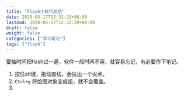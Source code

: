 ```yaml
---
title: "Flash小技巧总结"
date: 2020-05-17T12:32:29+08:00
lastmod: 2020-05-17T12:32:29+08:00
draft: false
weight: false
categories: ["学习笔记"]
tags: ["flash"] 
---
```


 要抽时间把flash过一遍，软件一段时间不用，就容易忘记，有必要作下笔记。

1. 按住alt键，拖动直线，会拉出一个尖点。
2. `Ctrl+g` 将绘图对象变成组，就不会覆盖。
3. 